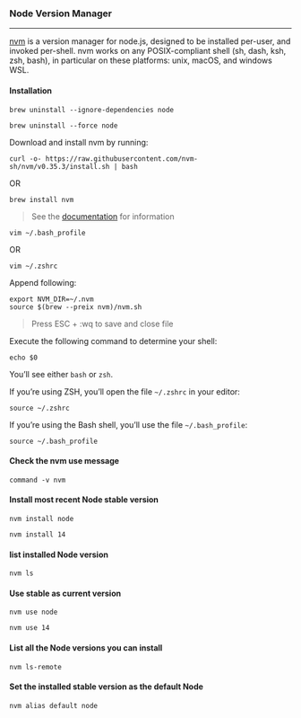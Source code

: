 ### Node Version Manager
---

[nvm](https://github.com/nvm-sh/nvm) is a version manager for node.js, designed to be installed per-user, and invoked per-shell. nvm works on any POSIX-compliant shell (sh, dash, ksh, zsh, bash), in particular on these platforms: unix, macOS, and windows WSL.

#### Installation

```
brew uninstall --ignore-dependencies node
```

```
brew uninstall --force node
```

Download and install nvm by running:
```
curl -o- https://raw.githubusercontent.com/nvm-sh/nvm/v0.35.3/install.sh | bash
```

OR

```
brew install nvm
```

> See the [documentation](https://github.com/nvm-sh/nvm#installing-and-updating) for information

```
vim ~/.bash_profile
```
OR
```
vim ~/.zshrc
```

Append following:
```
export NVM_DIR=~/.nvm
source $(brew --preix nvm)/nvm.sh
```
> Press ESC + :wq to save and close file

Execute the following command to determine your shell:
```
echo $0
```
You’ll see either `bash` or `zsh`.

If you’re using ZSH, you’ll open the file `~/.zshrc` in your editor:
```
source ~/.zshrc
```

If you’re using the Bash shell, you’ll use the file `~/.bash_profile`:
```
source ~/.bash_profile
```

#### Check the nvm use message
```
command -v nvm
```

#### Install most recent Node stable version
```
nvm install node
```

```
nvm install 14
```

#### list installed Node version
```
nvm ls 
```

#### Use stable as current version
```
nvm use node
```

```
nvm use 14
```

#### List all the Node versions you can install
```
nvm ls-remote
```

#### Set the installed stable version as the default Node
```
nvm alias default node
```
